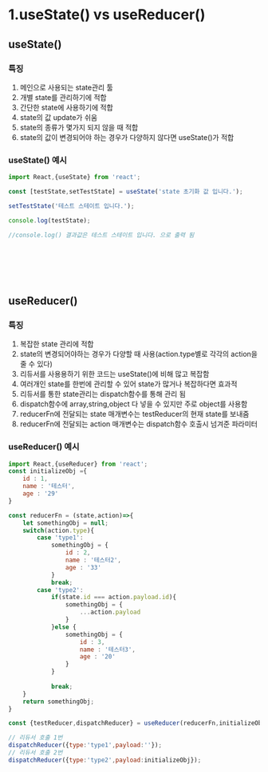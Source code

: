 # 1.useState() vs useReducer()


## useState()

### 특징

1. 메인으로 사용되는 state관리 툴
2. 개별 state를 관리하기에 적합
3. 간단한 state에 사용하기에 적합
4. state의 값 update가 쉬움
5. state의 종류가 몇가지 되지 않을 때 적합
6. state의 값이 변경되어야 하는 경우가 다양하지 않다면 useState()가 적합







### useState() 예시

```javascript
import React,{useState} from 'react';

const [testState,setTestState] = useState('state 초기화 값 입니다.');

setTestState('테스트 스테이트 입니다.'); 

console.log(testState);

//console.log() 결과값은 테스트 스테이트 입니다. 으로 출력 됨

```

<br/>
<br/>
<br/>
<br/>






## useReducer()

### 특징


1. 복잡한 state 관리에 적합
2. state의 변경되어야하는 경우가 다양할 때 사용(action.type별로 각각의 action을 줄 수 있다)
3. 리듀서를 사용용하기 위한 코드는 useState()에 비해 많고 복잡함
4. 여러개인 state를 한번에 관리할 수 있어 state가 많거나 복잡하다면 효과적
5. 리듀서를 통한 state관리는 dispatch함수를 통해 관리 됨
6. dispatch함수에 array,string,object 다 넣을 수 있지만 주로 object를 사용함
7. reducerFn에 전달되는 state 매개변수는 testReducer의 현재 state를 보내줌
8. reducerFn에 전달되는 action 매개변수는 dispatch함수 호출시 넘겨준 파라미터








### useReducer() 예시


```javascript
import React,{useReducer} from 'react';
const initializeObj ={
    id : 1,
    name : '테스터',
    age : '29'
}

const reducerFn = (state,action)=>{
    let somethingObj = null;
    switch(action.type){
        case 'type1':
            somethingObj = {
                id : 2,
                name : '테스터2',
                age : '33'
            }
            break;
        case 'type2':
            if(state.id === action.payload.id){
                somethingObj = {
                    ...action.payload
                }    
            }else {
                somethingObj = {
                    id : 3,
                    name : '테스터3',
                    age : '20'
                }   
            }
            
            break;
    }
    return somethingObj;
}

const {testReducer,dispatchReducer} = useReducer(reducerFn,initializeObj);

// 리듀서 호출 1번
dispatchReducer({type:'type1',payload:''});
// 리듀서 호출 2번
dispatchReducer({type:'type2',payload:initializeObj});
```